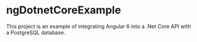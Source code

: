 ﻿# ngDotnetCoreExample

This project is an example of integrating Angular 6 into a .Net Core API with a PostgreSQL database.
